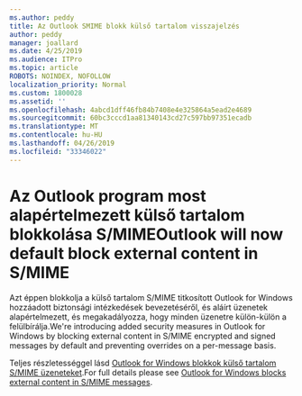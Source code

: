 ```yaml
---
ms.author: peddy
title: Az Outlook SMIME blokk külső tartalom visszajelzés
author: peddy
manager: joallard
ms.date: 4/25/2019
ms.audience: ITPro
ms.topic: article
ROBOTS: NOINDEX, NOFOLLOW
localization_priority: Normal
ms.custom: 1800028
ms.assetid: ''
ms.openlocfilehash: 4abcd1dff46fb84b7408e4e325864a5ead2e4689
ms.sourcegitcommit: 60bc3cccd1aa81340143cd27c597bb97351ecadb
ms.translationtype: MT
ms.contentlocale: hu-HU
ms.lasthandoff: 04/26/2019
ms.locfileid: "33346022"
---
```

# <a name="outlook-will-now-default-block-external-content-in-smime"></a><span data-ttu-id="0a480-102">Az Outlook program most alapértelmezett külső tartalom blokkolása S/MIME</span><span class="sxs-lookup"><span data-stu-id="0a480-102">Outlook will now default block external content in S/MIME</span></span>
<span data-ttu-id="0a480-103">Azt éppen blokkolja a külső tartalom S/MIME titkosított Outlook for Windows hozzáadott biztonsági intézkedések bevezetéséről, és aláírt üzenetek alapértelmezett, és megakadályozza, hogy minden üzenetre külön-külön a felülbírálja.</span><span class="sxs-lookup"><span data-stu-id="0a480-103">We're introducing added security measures in Outlook for Windows by blocking external content in S/MIME encrypted and signed messages by default and preventing overrides on a per-message basis.</span></span>

<span data-ttu-id="0a480-104">Teljes részletességgel lásd [Outlook for Windows blokkok külső tartalom S/MIME üzeneteket](https://support.office.com/article/2d3a4af1-fe41-475f-a888-fc7b997d112e).</span><span class="sxs-lookup"><span data-stu-id="0a480-104">For full details please see [Outlook for Windows blocks external content in S/MIME messages](https://support.office.com/article/2d3a4af1-fe41-475f-a888-fc7b997d112e).</span></span> 
